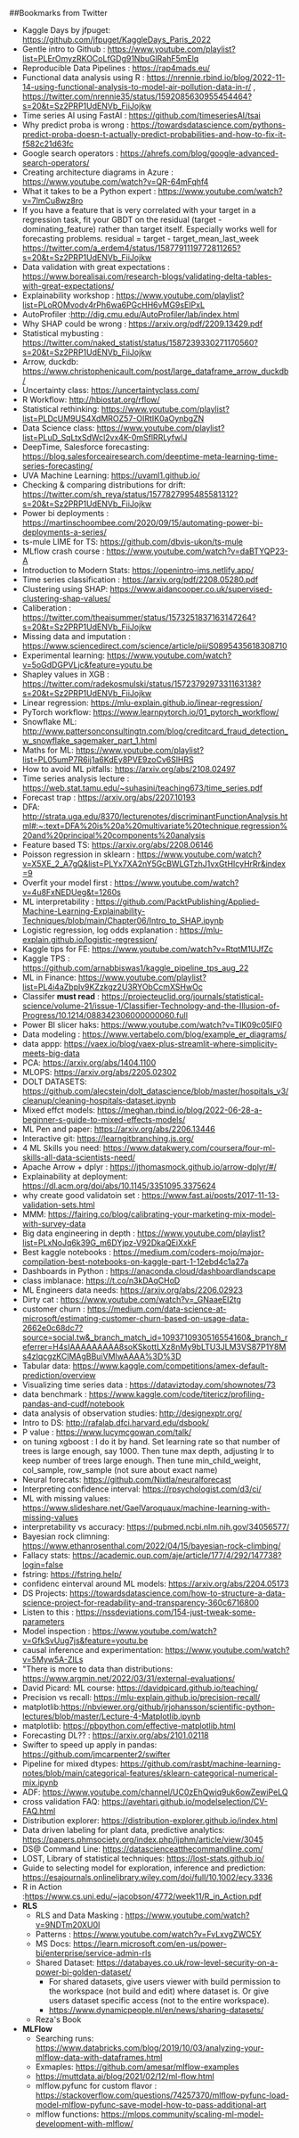 ##Bookmarks from Twitter

- Kaggle Days by jfpuget: https://github.com/jfpuget/KaggleDays_Paris_2022
- Gentle intro to Github : https://www.youtube.com/playlist?list=PLErOmyzRKOCoLfGDg91NbuGlRahF5mElq
- Reproducible Data Pipelines : https://rap4mads.eu/
- Functional data analysis using R : https://nrennie.rbind.io/blog/2022-11-14-using-functional-analysis-to-model-air-pollution-data-in-r/ , https://twitter.com/nrennie35/status/1592085630955454464?s=20&t=Sz2PRP1UdENVb_FiiJojkw
- Time series AI using FastAI : https://github.com/timeseriesAI/tsai
- Why predict proba is wrong : https://towardsdatascience.com/pythons-predict-proba-doesn-t-actually-predict-probabilities-and-how-to-fix-it-f582c21d63fc
- Google search operators : https://ahrefs.com/blog/google-advanced-search-operators/
- Creating architecture diagrams in Azure : https://www.youtube.com/watch?v=QR-64mFqhf4
- What it takes to be a Python expert : https://www.youtube.com/watch?v=7lmCu8wz8ro
- If you have a feature that is very correlated with your target in a regression task, fit your GBDT on the residual (target - dominating_feature) rather than target itself. Especially works well for forecasting problems. residual = target - target_mean_last_week https://twitter.com/a_erdem4/status/1587791119772811265?s=20&t=Sz2PRP1UdENVb_FiiJojkw
- Data validation with great expectations : https://www.borealisai.com/research-blogs/validating-delta-tables-with-great-expectations/
- Explainability workshop : https://www.youtube.com/playlist?list=PLoROMvodv4rPh6wa6PGcHH6vMG9sEIPxL
- AutoProfiler :http://dig.cmu.edu/AutoProfiler/lab/index.html
- Why SHAP could be wrong : https://arxiv.org/pdf/2209.13429.pdf
- Statistical mybusting : https://twitter.com/naked_statist/status/1587239330271170560?s=20&t=Sz2PRP1UdENVb_FiiJojkw
- Arrow, duckdb: https://www.christophenicault.com/post/large_dataframe_arrow_duckdb/
- Uncertainty class: https://uncertaintyclass.com/
- R Workflow: http://hbiostat.org/rflow/
- Statistical rethinking: https://www.youtube.com/playlist?list=PLDcUM9US4XdMROZ57-OIRtIK0aOynbgZN
- Data Science class: https://www.youtube.com/playlist?list=PLuD_SqLtxSdWcl2vx4K-0mSflRRLyfwlJ
- DeepTime, Salesforce forecasting: https://blog.salesforceairesearch.com/deeptime-meta-learning-time-series-forecasting/
- UVA Machine Learning: https://uvaml1.github.io/
- Checking & comparing distributions for drift: https://twitter.com/sh_reya/status/1577827995485581312?s=20&t=Sz2PRP1UdENVb_FiiJojkw
- Power bi deployments : https://martinschoombee.com/2020/09/15/automating-power-bi-deployments-a-series/
- ts-mule LIME for TS: https://github.com/dbvis-ukon/ts-mule 
- MLflow crash course : https://www.youtube.com/watch?v=daBTYQP23-A
- Introduction to Modern Stats: https://openintro-ims.netlify.app/
- Time series classification : https://arxiv.org/pdf/2208.05280.pdf
- Clustering using SHAP: https://www.aidancooper.co.uk/supervised-clustering-shap-values/
- Caliberation : https://twitter.com/theaisummer/status/1573251837163147264?s=20&t=Sz2PRP1UdENVb_FiiJojkw
- Missing data and imputation : https://www.sciencedirect.com/science/article/pii/S0895435618308710
- Experimental learning: https://www.youtube.com/watch?v=5oGdDGPVLjc&feature=youtu.be
- Shapley values in XGB : https://twitter.com/radekosmulski/status/1572379297331163138?s=20&t=Sz2PRP1UdENVb_FiiJojkw
- Linear regression: https://mlu-explain.github.io/linear-regression/
- PyTorch workflow: https://www.learnpytorch.io/01_pytorch_workflow/
- Snowflake ML: http://www.pattersonconsultingtn.com/blog/creditcard_fraud_detection_w_snowflake_sagemaker_part_1.html
- Maths for ML: https://www.youtube.com/playlist?list=PL05umP7R6ij1a6KdEy8PVE9zoCv6SlHRS
- How to avoid ML pitfalls: https://arxiv.org/abs/2108.02497
- Time series analysis lecture : https://web.stat.tamu.edu/~suhasini/teaching673/time_series.pdf
- Forecast trap : https://arxiv.org/abs/2207.10193
- DFA: http://strata.uga.edu/8370/lecturenotes/discriminantFunctionAnalysis.html#:~:text=DFA%20is%20a%20multivariate%20technique,regression%20and%20principal%20components%20analysis
- Feature based TS: https://arxiv.org/abs/2208.06146
- Poisson regression in sklearn : https://www.youtube.com/watch?v=X5XE_2_A7gQ&list=PLYx7XA2nY5GcBWLGTzhJ1vxGtHIcyHrRr&index=9
- Overfit your model first : https://www.youtube.com/watch?v=4u8FxNEDUeg&t=1260s
- ML interpretability : https://github.com/PacktPublishing/Applied-Machine-Learning-Explainability-Techniques/blob/main/Chapter06/Intro_to_SHAP.ipynb
- Logistic  regression, log odds explanation : https://mlu-explain.github.io/logistic-regression/
- Kaggle tips for FE: https://www.youtube.com/watch?v=RtqtM1UJfZc
- Kaggle TPS : https://github.com/arnabbiswas1/kaggle_pipeline_tps_aug_22
- ML in Finance: https://www.youtube.com/playlist?list=PL4i4aZbplv9KZzkgz2U3RYObCcmXSHwOc
- Classifer **must read** : https://projecteuclid.org/journals/statistical-science/volume-21/issue-1/Classifier-Technology-and-the-Illusion-of-Progress/10.1214/088342306000000060.full
- Power BI slicer haks: https://www.youtube.com/watch?v=TIK09c05IF0
- Data modeling : https://www.vertabelo.com/blog/example_er_diagrams/
- data appp: https://vaex.io/blog/vaex-plus-streamlit-where-simplicity-meets-big-data
- PCA: https://arxiv.org/abs/1404.1100
- MLOPS: https://arxiv.org/abs/2205.02302
- DOLT DATASETS: https://github.com/alecstein/dolt_datascience/blob/master/hospitals_v3/cleanup/cleaning-hospitals-dataset.ipynb
- Mixed effct models: https://meghan.rbind.io/blog/2022-06-28-a-beginner-s-guide-to-mixed-effects-models/
- ML Pen and paper: https://arxiv.org/abs/2206.13446
- Interactive git: https://learngitbranching.js.org/
- 4 ML Skills you need: https://www.datakwery.com/coursera/four-ml-skills-all-data-scientists-need/
- Apache Arrow + dplyr : https://jthomasmock.github.io/arrow-dplyr/#/
- Explainability at deployment: https://dl.acm.org/doi/abs/10.1145/3351095.3375624
- why create good validatoin set : https://www.fast.ai/posts/2017-11-13-validation-sets.html
- MMM: https://fairing.co/blog/calibrating-your-marketing-mix-model-with-survey-data
- Big data engineering in depth : https://www.youtube.com/playlist?list=PLxNoJq6k39G_m6DYjpz-V92DkaQEiXxkF
- Best kaggle notebooks : https://medium.com/coders-mojo/major-compilation-best-notebooks-on-kaggle-part-1-12ebd4c1a27a
- Dashboards in Python : https://anaconda.cloud/dashboardlandscape
- class imblanace: https://t.co/n3kDAqCHoD
- ML Engineers data needs: https://arxiv.org/abs/2206.02923
- Dirty cat : https://www.youtube.com/watch?v=_GNaaeEI2tg
- customer churn : https://medium.com/data-science-at-microsoft/estimating-customer-churn-based-on-usage-data-2662e0c68dc7?source=social.tw&_branch_match_id=1093710930516554160&_branch_referrer=H4sIAAAAAAAAA8soKSkottLXz8nMy9bLTU3JLM3VS87P1Y8Ms4zIqcgzKClMAgBBuiVMIwAAAA%3D%3D
- Tabular data: https://www.kaggle.com/competitions/amex-default-prediction/overview
- Visualizing time series data : https://dataviztoday.com/shownotes/73
- data benchmark : https://www.kaggle.com/code/titericz/profiling-pandas-and-cudf/notebook
- data analysis of observation studies: http://designexptr.org/
- Intro to DS: http://rafalab.dfci.harvard.edu/dsbook/
- P value : https://www.lucymcgowan.com/talk/
- on tuning xgboost : I do it by hand.  Set learning rate so that number of trees is large enough, say 1000.  Then tune max depth, adjusting lr to keep number of trees large enough.  Then tune min_child_weight, col_sample, row_sample (not sure about exact name) 
- Neural forecats: https://github.com/Nixtla/neuralforecast
- Interpreting confidence interval: https://rpsychologist.com/d3/ci/
- ML with missing values: https://www.slideshare.net/GaelVaroquaux/machine-learning-with-missing-values
- interpretability vs accuracy: https://pubmed.ncbi.nlm.nih.gov/34056577/
- Bayesian rock climning: https://www.ethanrosenthal.com/2022/04/15/bayesian-rock-climbing/
- Fallacy stats: https://academic.oup.com/aje/article/177/4/292/147738?login=false
- fstring: https://fstring.help/
- confidenc einterval around ML models: https://arxiv.org/abs/2204.05173
- DS Projects: https://towardsdatascience.com/how-to-structure-a-data-science-project-for-readability-and-transparency-360c6716800
- Listen to this : https://nssdeviations.com/154-just-tweak-some-parameters
- Model inspection : https://www.youtube.com/watch?v=GfkSvUug7js&feature=youtu.be
- causal inference and experimentation: https://www.youtube.com/watch?v=5Myw5A-ZILs
- "There is more to data than distributions: https://www.argmin.net/2022/03/31/external-evaluations/
- David Picard: ML course: https://davidpicard.github.io/teaching/
- Precision vs recall: https://mlu-explain.github.io/precision-recall/
- matplotlib:https://nbviewer.org/github/jrjohansson/scientific-python-lectures/blob/master/Lecture-4-Matplotlib.ipynb
- matplotlib: https://pbpython.com/effective-matplotlib.html
- Forecasting DL?? : https://arxiv.org/abs/2101.02118
- Swifter to speed up apply in pandas: https://github.com/jmcarpenter2/swifter
- Pipeline for mixed dtypes: https://github.com/rasbt/machine-learning-notes/blob/main/categorical-features/sklearn-categorical-numerical-mix.ipynb
- ADF: https://www.youtube.com/channel/UC0zEhQwiq9uk6owZewiPeLQ
- cross validation FAQ: https://avehtari.github.io/modelselection/CV-FAQ.html
- Distribution explorer: https://distribution-explorer.github.io/index.html
- Data driven labeling for plant data, predictive analytics: https://papers.phmsociety.org/index.php/ijphm/article/view/3045
- DS@ Command Line: https://datascienceatthecommandline.com/
- LOST, Library of statistical techniques: https://lost-stats.github.io/
- Guide to selecting model for exploration, inference and prediction: https://esajournals.onlinelibrary.wiley.com/doi/full/10.1002/ecy.3336
- R in Action :https://www.cs.uni.edu/~jacobson/4772/week11/R_in_Action.pdf
- **RLS**
  - RLS and Data Masking : https://www.youtube.com/watch?v=9NDTm20XU0I
  - Patterns : https://www.youtube.com/watch?v=FvLxvgZWC5Y
  - MS Docs: https://learn.microsoft.com/en-us/power-bi/enterprise/service-admin-rls
  - Shared Dataset: https://databayes.co.uk/row-level-security-on-a-power-bi-golden-dataset/
    - For shared datasets, give users viewer with build permission to the workspace (not build and edit) where dataset is. Or give users dataset specific access (not to the entire workspace). 
    - https://www.dynamicpeople.nl/en/news/sharing-datasets/
  - Reza's Book
 - **MLFlow**
    - Searching runs: https://www.databricks.com/blog/2019/10/03/analyzing-your-mlflow-data-with-dataframes.html
    - Exmaples: https://github.com/amesar/mlflow-examples
    - https://muttdata.ai/blog/2021/02/12/ml-flow.html
    - mlflow.pyfunc for custom flavor : https://stackoverflow.com/questions/74257370/mlflow-pyfunc-load-model-mlflow-pyfunc-save-model-how-to-pass-additional-art
    - mlflow functions: https://mlops.community/scaling-ml-model-development-with-mlflow/
